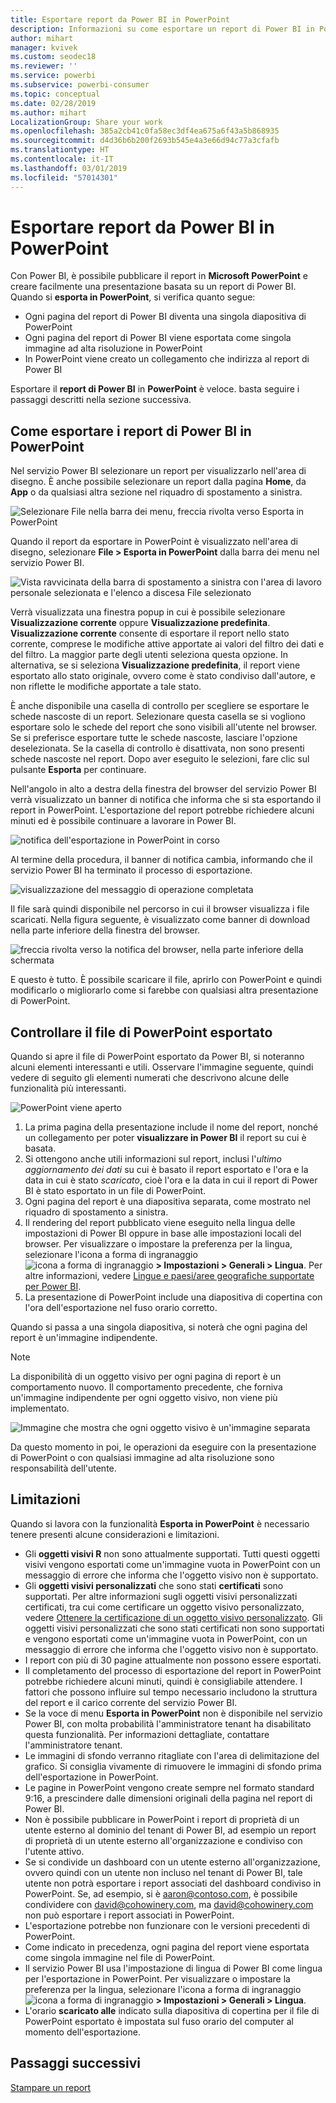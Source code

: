 ```yaml
---
title: Esportare report da Power BI in PowerPoint
description: Informazioni su come esportare un report di Power BI in PowerPoint.
author: mihart
manager: kvivek
ms.custom: seodec18
ms.reviewer: ''
ms.service: powerbi
ms.subservice: powerbi-consumer
ms.topic: conceptual
ms.date: 02/28/2019
ms.author: mihart
LocalizationGroup: Share your work
ms.openlocfilehash: 385a2cb41c0fa58ec3df4ea675a6f43a5b868935
ms.sourcegitcommit: d4d36b6b200f2693b545e4a3e66d94c77a3cfafb
ms.translationtype: HT
ms.contentlocale: it-IT
ms.lasthandoff: 03/01/2019
ms.locfileid: "57014301"
---
```

# <a name="export-reports-from-power-bi-to-powerpoint"></a>Esportare report da Power BI in PowerPoint
Con Power BI, è possibile pubblicare il report in **Microsoft PowerPoint** e creare facilmente una presentazione basata su un report di Power BI. Quando si **esporta in PowerPoint**, si verifica quanto segue:

* Ogni pagina del report di Power BI diventa una singola diapositiva di PowerPoint
* Ogni pagina del report di Power BI viene esportata come singola immagine ad alta risoluzione in PowerPoint<!-- * The filters and slicers settings that you added to the report are preserved. -->
* In PowerPoint viene creato un collegamento che indirizza al report di Power BI 

Esportare il **report di Power BI** in **PowerPoint** è veloce. basta seguire i passaggi descritti nella sezione successiva.

## <a name="how-to-export-your-power-bi-report-to-powerpoint"></a>Come esportare i report di Power BI in PowerPoint
Nel servizio Power BI selezionare un report per visualizzarlo nell'area di disegno. È anche possibile selezionare un report dalla pagina **Home**, da **App** o da qualsiasi altra sezione nel riquadro di spostamento a sinistra.

![Selezionare File nella barra dei menu, freccia rivolta verso Esporta in PowerPoint](media/end-user-powerpoint/power-bi-publish.png)

Quando il report da esportare in PowerPoint è visualizzato nell'area di disegno, selezionare **File > Esporta in PowerPoint** dalla barra dei menu nel servizio Power BI.

![Vista ravvicinata della barra di spostamento a sinistra con l'area di lavoro personale selezionata e l'elenco a discesa File selezionato](media/end-user-powerpoint/powerbi_to_powerpoint_1.png)
   
Verrà visualizzata una finestra popup in cui è possibile selezionare **Visualizzazione corrente** oppure **Visualizzazione predefinita**.  **Visualizzazione corrente** consente di esportare il report nello stato corrente, comprese le modifiche attive apportate ai valori del filtro dei dati e del filtro.  La maggior parte degli utenti seleziona questa opzione.  In alternativa, se si seleziona **Visualizzazione predefinita**, il report viene esportato allo stato originale, ovvero come è stato condiviso dall'autore, e non riflette le modifiche apportate a tale stato.
    
È anche disponibile una casella di controllo per scegliere se esportare le schede nascoste di un report.  Selezionare questa casella se si vogliono esportare solo le schede del report che sono visibili all'utente nel browser.  Se si preferisce esportare tutte le schede nascoste, lasciare l'opzione deselezionata.  Se la casella di controllo è disattivata, non sono presenti schede nascoste nel report.  Dopo aver eseguito le selezioni, fare clic sul pulsante **Esporta** per continuare.

Nell'angolo in alto a destra della finestra del browser del servizio Power BI verrà visualizzato un banner di notifica che informa che si sta esportando il report in PowerPoint. L'esportazione del report potrebbe richiedere alcuni minuti ed è possibile continuare a lavorare in Power BI.

![notifica dell'esportazione in PowerPoint in corso](media/end-user-powerpoint/powerbi_to_powerpoint_2.png)

Al termine della procedura, il banner di notifica cambia, informando che il servizio Power BI ha terminato il processo di esportazione.

![visualizzazione del messaggio di operazione completata](media/end-user-powerpoint/powerbi_to_powerpoint_3.png)

Il file sarà quindi disponibile nel percorso in cui il browser visualizza i file scaricati. Nella figura seguente, è visualizzato come banner di download nella parte inferiore della finestra del browser.

![freccia rivolta verso la notifica del browser, nella parte inferiore della schermata](media/end-user-powerpoint/powerbi_to_powerpoint_4.png)

E questo è tutto. È possibile scaricare il file, aprirlo con PowerPoint e quindi modificarlo o migliorarlo come si farebbe con qualsiasi altra presentazione di PowerPoint.

## <a name="checking-out-your-exported-powerpoint-file"></a>Controllare il file di PowerPoint esportato
Quando si apre il file di PowerPoint esportato da Power BI, si noteranno alcuni elementi interessanti e utili. Osservare l'immagine seguente, quindi vedere di seguito gli elementi numerati che descrivono alcune delle funzionalità più interessanti.

![PowerPoint viene aperto](media/end-user-powerpoint/powerbi_to_powerpoint_5.png)

1. La prima pagina della presentazione include il nome del report, nonché un collegamento per poter **visualizzare in Power BI** il report su cui è basata.
2. Si ottengono anche utili informazioni sul report, inclusi l'*ultimo aggiornamento dei dati* su cui è basato il report esportato e l'ora e la data in cui è stato *scaricato*, cioè l'ora e la data in cui il report di Power BI è stato esportato in un file di PowerPoint.
3. Ogni pagina del report è una diapositiva separata, come mostrato nel riquadro di spostamento a sinistra. 
4. Il rendering del report pubblicato viene eseguito nella lingua delle impostazioni di Power BI oppure in base alle impostazioni locali del browser. Per visualizzare o impostare la preferenza per la lingua, selezionare l'icona a forma di ingranaggio ![icona a forma di ingranaggio](media/end-user-powerpoint/power-bi-settings-icon.png) **> Impostazioni > Generali > Lingua**. Per altre informazioni, vedere [Lingue e paesi/aree geografiche supportate per Power BI](../supported-languages-countries-regions.md).
5. La presentazione di PowerPoint include una diapositiva di copertina con l'ora dell'esportazione nel fuso orario corretto.

Quando si passa a una singola diapositiva, si noterà che ogni pagina del report è un'immagine indipendente.

>[!NOTE]
> La disponibilità di un oggetto visivo per ogni pagina di report è un comportamento nuovo. Il comportamento precedente, che forniva un'immagine indipendente per ogni oggetto visivo, non viene più implementato. 
 

![Immagine che mostra che ogni oggetto visivo è un'immagine separata](media/end-user-powerpoint/powerbi_to_powerpoint_6.png)

Da questo momento in poi, le operazioni da eseguire con la presentazione di PowerPoint o con qualsiasi immagine ad alta risoluzione sono responsabilità dell'utente.

## <a name="limitations"></a>Limitazioni
Quando si lavora con la funzionalità **Esporta in PowerPoint** è necessario tenere presenti alcune considerazioni e limitazioni.

* Gli **oggetti visivi R** non sono attualmente supportati. Tutti questi oggetti visivi vengono esportati come un'immagine vuota in PowerPoint con un messaggio di errore che informa che l'oggetto visivo non è supportato.
* Gli **oggetti visivi personalizzati** che sono stati **certificati** sono supportati. Per altre informazioni sugli oggetti visivi personalizzati certificati, tra cui come certificare un oggetto visivo personalizzato, vedere [Ottenere la certificazione di un oggetto visivo personalizzato](../power-bi-custom-visuals-certified.md). Gli oggetti visivi personalizzati che sono stati certificati non sono supportati e vengono esportati come un'immagine vuota in PowerPoint, con un messaggio di errore che informa che l'oggetto visivo non è supportato.
* I report con più di 30 pagine attualmente non possono essere esportati.
* Il completamento del processo di esportazione del report in PowerPoint potrebbe richiedere alcuni minuti, quindi è consigliabile attendere. I fattori che possono influire sul tempo necessario includono la struttura del report e il carico corrente del servizio Power BI.
* Se la voce di menu **Esporta in PowerPoint** non è disponibile nel servizio Power BI, con molta probabilità l'amministratore tenant ha disabilitato questa funzionalità. Per informazioni dettagliate, contattare l'amministratore tenant.
* Le immagini di sfondo verranno ritagliate con l'area di delimitazione del grafico. Si consiglia vivamente di rimuovere le immagini di sfondo prima dell'esportazione in PowerPoint.
* Le pagine in PowerPoint vengono create sempre nel formato standard 9:16, a prescindere dalle dimensioni originali della pagina nel report di Power BI.
* Non è possibile pubblicare in PowerPoint i report di proprietà di un utente esterno al dominio del tenant di Power BI, ad esempio un report di proprietà di un utente esterno all'organizzazione e condiviso con l'utente attivo.
* Se si condivide un dashboard con un utente esterno all'organizzazione, ovvero quindi con un utente non incluso nel tenant di Power BI, tale utente non potrà esportare i report associati del dashboard condiviso in PowerPoint. Se, ad esempio, si è aaron@contoso.com, è possibile condividere con david@cohowinery.com, ma david@cohowinery.com non può esportare i report associati in PowerPoint.
* L'esportazione potrebbe non funzionare con le versioni precedenti di PowerPoint.
* Come indicato in precedenza, ogni pagina del report viene esportata come singola immagine nel file di PowerPoint.
* Il servizio Power BI usa l'impostazione di lingua di Power BI come lingua per l'esportazione in PowerPoint. Per visualizzare o impostare la preferenza per la lingua, selezionare l'icona a forma di ingranaggio ![icona a forma di ingranaggio](media/end-user-powerpoint/power-bi-settings-icon.png) **> Impostazioni > Generali > Lingua**.
* L'orario **scaricato alle** indicato sulla diapositiva di copertina per il file di PowerPoint esportato è impostata sul fuso orario del computer al momento dell'esportazione.

## <a name="next-steps"></a>Passaggi successivi
[Stampare un report](end-user-print.md)
